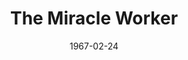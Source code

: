 ---
title: The Miracle Worker
date: 1967-02-24
opening_date: 1967-02-24
closing_date: 1967-03-04
layout: productions
playbill:
Theatre: Theatre Jacksonville
Venue: Little Theatre
cast:
- A Doctor: Shane Hummel
- Kate: Thelma Mayeron
- Keller: Lowell King
- Helen: Pamela Nearhoof
- Martha: Kathleen Smith
- Percy: David Witten
- Anut Ev: Lyn Lazarus
- James: Tappan King
- Anagnos: George Large
- Annie Sullivan: Judith Jett
- Viney: Norma Burke
- Blind Girl:
  - Polly Witten
  - Margaret O'Dwyer
  - Jill Stephens
  - Mary Brown
  - Thyra Wellman
  - Roxanne Jinright
  - Allison Karrer
  - Zelda Bettman
crew:
- Director: George Ballis
- Scenic Design: Larry Riddle
- Stage Manager:
  - Terry McIntyre
  - Gil Gimbel
- Costumes:
  - Gwen Nearhoof
  - Mary Frances Thornhill
  - Gert Berman
  - Gwyda Agnew
- Properties:
  - Thelma Baker
  - Gladys Witten
  - Mary Frances Thornhill
  - Bonnie Grossman
  - Donna Suslak
  - Judy Pryor
  - Sara Jo Berman
- Make-up:
  - Marcy Massaniso
  - Marshall Grauer
- Sound:
  - Helen Roberts
  - Maria Alaracon
  - Marshall Grauer
- Lighting:
  - Peggy Miller
  - Walter Quattlebaum
  - Al Gimbel
- Follow Spot:
  - Nancy Keller
  - Ellen Black
- Scenery:
  - Hal Nearhoof
  - Al Gimbel
  - Walter Quattlebaum
  - Charles Vance
  - Sara Jo Berman
  - David Witten
  - Paul Galloway
- Jean Goodman: Jean Goodman.
---